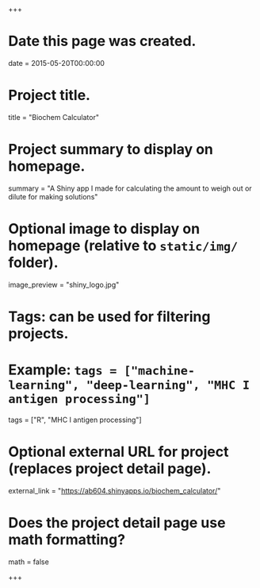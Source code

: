 +++
# Date this page was created.
date = 2015-05-20T00:00:00

# Project title.
title = "Biochem Calculator"

# Project summary to display on homepage.
summary = "A Shiny app I made for calculating the amount to weigh out or dilute for making solutions"

# Optional image to display on homepage (relative to `static/img/` folder).
 image_preview = "shiny_logo.jpg"

# Tags: can be used for filtering projects.
# Example: `tags = ["machine-learning", "deep-learning", "MHC I antigen processing"]`
tags = ["R", "MHC I antigen processing"]

# Optional external URL for project (replaces project detail page).
external_link = "https://ab604.shinyapps.io/biochem_calculator/"

# Does the project detail page use math formatting?
math = false

+++

